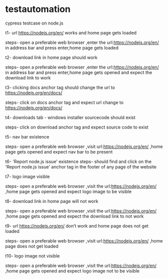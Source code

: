# testautomation
cypress testcase on node.js 

t1- url  https://nodejs.org/en/ works and home page gets loaded

steps- open a preferable web browser ,enter the url:https://nodejs.org/en/ in address bar and press enter,home page gets loaded

t2- download link in home page should work

steps- open a preferable web browser ,enter the url:https://nodejs.org/en/ in address bar and press enter,home page gets opened and expect the download link to work

t3- clicking docs anchor tag should change the url to https://nodejs.org/en/docs/

steps- click on docs anchor tag and expect url change to https://nodejs.org/en/docs/ 

t4- downloads tab - windows installer sourcecode should exist

steps- click on download anchor tag and expect source code to exist

t5- nav bar existence

steps- open a preferable web browser ,visit url:https://nodejs.org/en/ ,home page gets opened and expect nav bar to be present

t6- 'Report node.js issue' existence
steps- should find and click on the 'Report node.js issue' anchor tag in the footer of any page of the website 

t7- logo image visible

steps- open a preferable web browser ,visit the url:https://nodejs.org/en/  ,home page gets opened and expect logo image to be visible

t8- download link in home page will not work

steps- open a preferable web browser ,visit the url:https://nodejs.org/en/ ,home page gets opened and expect the download link to not work

t9- url  https://nodejs.org/en/ don’t work and home page does not get loaded

steps- open a preferable web browser ,visit url:https://nodejs.org/en/ ,home page does not get loaded

t10- logo image not visible

steps- open a preferable web browser ,visit the url:https://nodejs.org/en/  ,home page gets opened and expect logo image not to be visible
